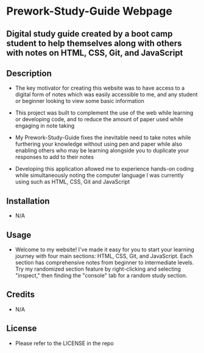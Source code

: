 # Prework-Study-Guide Webpage

## Digital study guide created by a boot camp student to help themselves along with others with notes on HTML, CSS, Git, and JavaScript


## Description

- The key motivator for creating this website was to have access to a digital form of notes which was easily accessible to me, and any student or beginner looking to view some basic information

- This project was built to complement the use of the web while learning or developing code, and to reduce the amount of paper used while engaging in note taking

- My Prework-Study-Guide fixes the inevitable need to take notes while furthering your knowledge without using pen and paper while also enabling others who may be learning alongside you to duplicate your responses to add to their notes

- Developing this application allowed me to experience hands-on coding while simultaneously noting the computer language I was currently using such as HTML, CSS, Git and JavaScript



## Installation
- N/A


## Usage

- Welcome to my website! I've made it easy for you to start your learning journey with four main sections: HTML, CSS, Git, and JavaScript. Each section has comprehensive notes from beginner to intermediate levels. Try my randomized section feature by right-clicking and selecting "inspect," then finding the "console" tab for a random study section. 




## Credits

- N/A

## License

- Please refer to the LICENSE in the repo



